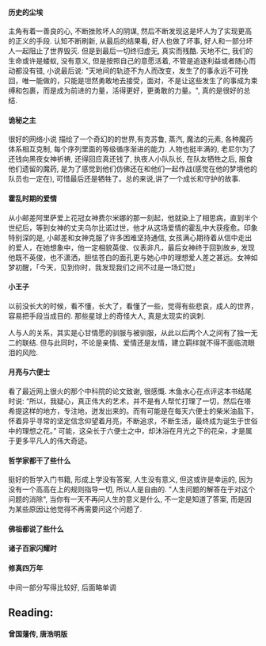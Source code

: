 #### 历史的尘埃 
 主角有着一善良的心, 不断挫败坏人的阴谋, 然后不断发现这是坏人为了实现更高的正义的手段. 认知不断刷新, 从最后的结果看, 好人也做了坏事, 好人和一部分坏人一起阻止了世界毁灭. 但是到最后一切终归虚无, 真实而残酷. 天地不仁, 我们的生命或许是蝼蚁, 没有意义, 但是按照自己的意愿活着, 不管是追逐利益或者随心而动都没有错, 小说最后说: "天地间的轨迹不为人而改变，发生了的事永远不可挽回，唯一能做的，只能是坦然勇敢地去接受，面对，不是让这些发生了的事成为束缚和包裹，而是成为前进的力量，活得更好，更勇敢的力量。", 真的是很好的总结.

#### 诡秘之主
很好的网络小说 描绘了一个奇幻的的世界,有克苏鲁, 蒸汽, 魔法的元素, 各种魔药体系相互克制, 每个序列里面的等级循序渐进的能力. 人物也挺丰满的, 老尼尔为了还钱向黑夜女神祈祷, 还得回应真还钱了, 执夜人小队队长, 在队友牺牲之后, 服食他们遗留的魔药, 是为了感觉到他们仿佛还在和他们一起作战(感觉在他的梦境他的队员也一定在), 可惜最后还是牺牲了。总的来说,讲了一个成长和守护的故事.

#### 霍乱时期的爱情
 从小邮差阿里萨爱上花冠女神费尔米娜的那一刻起，他就染上了相思病，直到半个世纪后，等到女神的丈夫乌尔比诺过世，他才从这场爱情的霍乱中大获痊愈。印象特别深的是, 小邮差和女神克服了许多困难坚持通信, 女孩满心期待着从信中走出的爱人，在她想象中，他一定相貌英俊、仪表非凡，最后女神终于回到故乡, 发现他既不英俊，也不潇洒，胆怯苍白的面孔更与她心中的理想爱人差之甚远。女神如梦初醒，「今天，见到你时，我发现我们之间不过是一场幻觉」

#### 小王子
以前没长大的时候，看不懂，长大了，看懂了一些，觉得有些悲哀，成人的世界，容易把手段当成目的. 那些星球上的奇怪大人, 真是太现实的讽刺.

人与人的关系，其实是心甘情愿的驯服与被驯服，从此以后两个人之间有了独一无二的联结. 但与此同时，不论是亲情、爱情还是友情，建立羁绊就不得不面临流眼泪的风险.

#### 月亮与六便士
看了最近网上很火的那个中科院的论文致谢, 很感慨. 木鱼水心在点评这本书结尾时说: “所以，我疑心，真正伟大的艺术，并不是有人帮忙打理了一切，然后在塔希提这样的地方，专注地，迸发出来的。而有可能是在每天六便士的柴米油盐下，怀着异乎寻常的坚定信念仰望着月亮，不断追求，不断生活，最终成为诞生于世俗中的理想之花。” 可能，这朵长于六便士之中，却沐浴在月光之下的花朵，才是属于更多平凡人的伟大奇迹。

#### 哲学家都干了些什么
挺好的哲学入门书籍, 形成上学没有答案, 人生没有意义, 但这或许是幸运的, 因为没有一个高高在上的规则指导一切, 所以人是自由的. "人生问题的解答在于对这个问题的消除", 当你有一天不再问人生的意义是什么, 不一定是知道了答案, 而是因为某些原因让他觉得不再需要问这个问题了.

#### 佛祖都说了些什么

#### 诸子百家闪耀时

#### 修真四万年 
中间一部分写得比较好, 后面略单调


## Reading:
#### 曾国藩传, 唐浩明版
